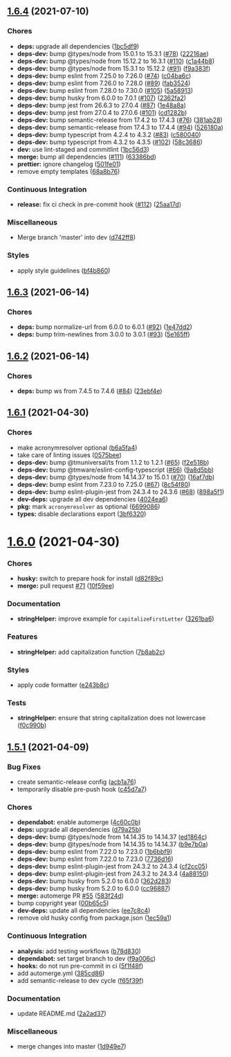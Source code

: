 ## [1.6.4](https://github.com/TMWare/jitsuyo/compare/v1.6.3...v1.6.4) (2021-07-10)


### Chores

* **deps:** upgrade all dependencies ([1bc5df9](https://github.com/TMWare/jitsuyo/commit/1bc5df9cabc2253cf0a19a582d16e1d49b35ed54))
* **deps-dev:** bump @types/node from 15.0.1 to 15.3.1 ([#78](https://github.com/TMWare/jitsuyo/issues/78)) ([22216ae](https://github.com/TMWare/jitsuyo/commit/22216ae94f41bf4739dc7be6208e2a4089d00065))
* **deps-dev:** bump @types/node from 15.12.2 to 16.3.1 ([#110](https://github.com/TMWare/jitsuyo/issues/110)) ([c1a44b8](https://github.com/TMWare/jitsuyo/commit/c1a44b8a46aa317178bbce6099bee64824a0a38e))
* **deps-dev:** bump @types/node from 15.3.1 to 15.12.2 ([#91](https://github.com/TMWare/jitsuyo/issues/91)) ([f9a383f](https://github.com/TMWare/jitsuyo/commit/f9a383f25589e938377b64259e2cf9463799f35c))
* **deps-dev:** bump eslint from 7.25.0 to 7.26.0 ([#74](https://github.com/TMWare/jitsuyo/issues/74)) ([c04ba6c](https://github.com/TMWare/jitsuyo/commit/c04ba6ce9efc2d32baf2bd98a52d571a0e8ff891))
* **deps-dev:** bump eslint from 7.26.0 to 7.28.0 ([#89](https://github.com/TMWare/jitsuyo/issues/89)) ([fab3524](https://github.com/TMWare/jitsuyo/commit/fab35248840592becca3f28e95324f84fd52609d))
* **deps-dev:** bump eslint from 7.28.0 to 7.30.0 ([#105](https://github.com/TMWare/jitsuyo/issues/105)) ([5a58913](https://github.com/TMWare/jitsuyo/commit/5a589138f4a0a77d91010023a635224ed2ddcd1b))
* **deps-dev:** bump husky from 6.0.0 to 7.0.1 ([#107](https://github.com/TMWare/jitsuyo/issues/107)) ([2362fa2](https://github.com/TMWare/jitsuyo/commit/2362fa2334a24de59ee0ab3d0d73e201a14c1949))
* **deps-dev:** bump jest from 26.6.3 to 27.0.4 ([#87](https://github.com/TMWare/jitsuyo/issues/87)) ([1e48a8a](https://github.com/TMWare/jitsuyo/commit/1e48a8aa724ff1ab8b63c74005af9dd05475a5a2))
* **deps-dev:** bump jest from 27.0.4 to 27.0.6 ([#101](https://github.com/TMWare/jitsuyo/issues/101)) ([cd1282b](https://github.com/TMWare/jitsuyo/commit/cd1282ba1e1ba2fe7cc61f69a63ef6ea5ba11129))
* **deps-dev:** bump semantic-release from 17.4.2 to 17.4.3 ([#76](https://github.com/TMWare/jitsuyo/issues/76)) ([381ab28](https://github.com/TMWare/jitsuyo/commit/381ab281c622862e66d72f7672c7a58f053dd03f))
* **deps-dev:** bump semantic-release from 17.4.3 to 17.4.4 ([#94](https://github.com/TMWare/jitsuyo/issues/94)) ([526180a](https://github.com/TMWare/jitsuyo/commit/526180a41f668e50fd004687b34ea51023d4a495))
* **deps-dev:** bump typescript from 4.2.4 to 4.3.2 ([#83](https://github.com/TMWare/jitsuyo/issues/83)) ([c580040](https://github.com/TMWare/jitsuyo/commit/c580040a07d1ac4ca8129d2823dbbee8f988017d))
* **deps-dev:** bump typescript from 4.3.2 to 4.3.5 ([#102](https://github.com/TMWare/jitsuyo/issues/102)) ([58c3686](https://github.com/TMWare/jitsuyo/commit/58c368654889cc046a2d9252bfb3165c07e1864f))
* **dev:** use lint-staged and commitlint ([1bc56d3](https://github.com/TMWare/jitsuyo/commit/1bc56d3f3d704bc286f8abd7c2e588c046c810f0))
* **merge:** bump all dependencies ([#111](https://github.com/TMWare/jitsuyo/issues/111)) ([63386bd](https://github.com/TMWare/jitsuyo/commit/63386bdf3cfd14078abc0f3ff2555e3a1cad33dc))
* **prettier:** ignore changelog ([501fe01](https://github.com/TMWare/jitsuyo/commit/501fe01fbe33b3e593c616ddf58bea0c587b9d95))
* remove empty templates ([68a8b76](https://github.com/TMWare/jitsuyo/commit/68a8b766d5e57aeeab6c67b9ccc0dc6504284801))


### Continuous Integration

* **release:** fix ci check in pre-commit hook ([#112](https://github.com/TMWare/jitsuyo/issues/112)) ([25aa17d](https://github.com/TMWare/jitsuyo/commit/25aa17df6e3e3d17de7e8ff31cb40e91d64b773e))


### Miscellaneous

* Merge branch 'master' into dev ([d742ff8](https://github.com/TMWare/jitsuyo/commit/d742ff8965a7263f3466bf86edf48b3f58bedaca))


### Styles

* apply style guidelines ([bf4b860](https://github.com/TMWare/jitsuyo/commit/bf4b8607bb1981a88d8c2dc5c328988a18080bae))

## [1.6.3](https://github.com/TMWare/jitsuyo/compare/v1.6.2...v1.6.3) (2021-06-14)


### Chores

* **deps:** bump normalize-url from 6.0.0 to 6.0.1 ([#92](https://github.com/TMWare/jitsuyo/issues/92)) ([1e47dd2](https://github.com/TMWare/jitsuyo/commit/1e47dd26791fc713d378f2f93026efec55d55975))
* **deps:** bump trim-newlines from 3.0.0 to 3.0.1 ([#93](https://github.com/TMWare/jitsuyo/issues/93)) ([5e165ff](https://github.com/TMWare/jitsuyo/commit/5e165ff1019e0eafd7a1835f1a97ea481636fe35))

## [1.6.2](https://github.com/TMWare/jitsuyo/compare/v1.6.1...v1.6.2) (2021-06-14)


### Chores

* **deps:** bump ws from 7.4.5 to 7.4.6 ([#84](https://github.com/TMWare/jitsuyo/issues/84)) ([23ebf4e](https://github.com/TMWare/jitsuyo/commit/23ebf4e332a14b9704bbee46b76359034e82eb9f))

## [1.6.1](https://github.com/TMWare/jitsuyo/compare/v1.6.0...v1.6.1) (2021-04-30)


### Chores

* make acronymresolver optional ([b6a5fa4](https://github.com/TMWare/jitsuyo/commit/b6a5fa47bbc87dd1d8359e13d16441e6d45d68e6))
* take care of linting issues ([0575bee](https://github.com/TMWare/jitsuyo/commit/0575bee13a203feb71c6878314bbac9eab780538))
* **deps-dev:** bump @tmuniversal/ts from 1.1.2 to 1.2.1 ([#65](https://github.com/TMWare/jitsuyo/issues/65)) ([f2e518b](https://github.com/TMWare/jitsuyo/commit/f2e518b7e375dcb775ab6ff5730eeda4b450d465))
* **deps-dev:** bump @tmware/eslint-config-typescript ([#66](https://github.com/TMWare/jitsuyo/issues/66)) ([9a8d5bb](https://github.com/TMWare/jitsuyo/commit/9a8d5bb40df30ccab234dae77781f66e4ca95315))
* **deps-dev:** bump @types/node from 14.14.37 to 15.0.1 ([#70](https://github.com/TMWare/jitsuyo/issues/70)) ([16af7db](https://github.com/TMWare/jitsuyo/commit/16af7dbb56533f2fe21eec1673d9d6518867d98d))
* **deps-dev:** bump eslint from 7.23.0 to 7.25.0 ([#67](https://github.com/TMWare/jitsuyo/issues/67)) ([8c54f80](https://github.com/TMWare/jitsuyo/commit/8c54f804455c07c34c5d852b04196eec5a677d11))
* **deps-dev:** bump eslint-plugin-jest from 24.3.4 to 24.3.6 ([#68](https://github.com/TMWare/jitsuyo/issues/68)) ([898a5f1](https://github.com/TMWare/jitsuyo/commit/898a5f1eb1502c6ca912a2dce9ffb40d3d136ad9))
* **dev-deps:** upgrade all dev dependencies ([4024ea6](https://github.com/TMWare/jitsuyo/commit/4024ea699e38655d8a94322240f79c60e16589b4))
* **pkg:** mark `acronymresolver` as optional ([6699086](https://github.com/TMWare/jitsuyo/commit/669908697cd22a4295a17355a13266d2bb1e9175))
* **types:** disable declarations export ([3bf6320](https://github.com/TMWare/jitsuyo/commit/3bf6320a5893c4da91374f660167d02bc6f85a61))

# [1.6.0](https://github.com/TMWare/jitsuyo/compare/v1.5.1...v1.6.0) (2021-04-30)


### Chores

* **husky:** switch to prepare hook for install ([d82f89c](https://github.com/TMWare/jitsuyo/commit/d82f89cac87b4e2d0603c2a8ab7f3e541f34a191))
* **merge:** pull request [#71](https://github.com/TMWare/jitsuyo/issues/71) ([10f59ee](https://github.com/TMWare/jitsuyo/commit/10f59eead673eb857394c911df62e798bdb2397b))


### Documentation

* **stringHelper:** improve example for `capitalizeFirstLetter` ([3261ba6](https://github.com/TMWare/jitsuyo/commit/3261ba6e6b6a2317034583e1905fcd73a75a865e))


### Features

* **stringHelper:** add capitalization function ([7b8ab2c](https://github.com/TMWare/jitsuyo/commit/7b8ab2c454ae19780f3f376072d7c0fe6dc1ab98))


### Styles

* apply code formatter ([e243b8c](https://github.com/TMWare/jitsuyo/commit/e243b8cb5bd175b13c96028776df738253cdef10))


### Tests

* **stringHelper:** ensure that string capitalization does not lowercase ([f0c990b](https://github.com/TMWare/jitsuyo/commit/f0c990b1ad2fd177f3bd5c90789bdb8a28fab5a3))

## [1.5.1](https://github.com/TMWare/jitsuyo/compare/v1.5.0...v1.5.1) (2021-04-09)


### Bug Fixes

* create semantic-release config ([acb1a76](https://github.com/TMWare/jitsuyo/commit/acb1a76c2ea252b408bb28d1de195c0ff69399f9))
* temporarily disable pre-push hook ([c45d7a7](https://github.com/TMWare/jitsuyo/commit/c45d7a7d85694f9f21311c6619704e12b240dc85))


### Chores

* **dependabot:** enable automerge ([4c60c0b](https://github.com/TMWare/jitsuyo/commit/4c60c0ba80e21c39cff36e44405a096d3c7fde7c))
* **deps:** upgrade all dependencies ([d79a25b](https://github.com/TMWare/jitsuyo/commit/d79a25b02b51aefa9607ebc4aa123cd68e97743a))
* **deps-dev:** bump @types/node from 14.14.35 to 14.14.37 ([ed1864c](https://github.com/TMWare/jitsuyo/commit/ed1864cf1233af9f974169248eb2463ec8630fed))
* **deps-dev:** bump @types/node from 14.14.35 to 14.14.37 ([b9e7b0a](https://github.com/TMWare/jitsuyo/commit/b9e7b0a7b6cdb93f8ae006c1e2df73c0774a09eb))
* **deps-dev:** bump eslint from 7.22.0 to 7.23.0 ([1b6bbf9](https://github.com/TMWare/jitsuyo/commit/1b6bbf911f7627f0c48afde05419793ebcd70752))
* **deps-dev:** bump eslint from 7.22.0 to 7.23.0 ([7736d16](https://github.com/TMWare/jitsuyo/commit/7736d16d3fc650198782252c76e0290b223ffa89))
* **deps-dev:** bump eslint-plugin-jest from 24.3.2 to 24.3.4 ([cf2cc05](https://github.com/TMWare/jitsuyo/commit/cf2cc0527a58f3b3fe9d95b7b9b86611ee28cf2a))
* **deps-dev:** bump eslint-plugin-jest from 24.3.2 to 24.3.4 ([4a88150](https://github.com/TMWare/jitsuyo/commit/4a88150bb6c5d012b42966d154cf0a8cd7663b8b))
* **deps-dev:** bump husky from 5.2.0 to 6.0.0 ([362d283](https://github.com/TMWare/jitsuyo/commit/362d283ae33359e6a0afa44c277be62a64f58f34))
* **deps-dev:** bump husky from 5.2.0 to 6.0.0 ([cc96887](https://github.com/TMWare/jitsuyo/commit/cc9688762b33d71fdce49c8f46af5a977422e50e))
* **merge:** automerge PR [#55](https://github.com/TMWare/jitsuyo/issues/55) ([583f24d](https://github.com/TMWare/jitsuyo/commit/583f24df7d315c7a0069b0426db3eadde3b86a46))
* bump copyright year ([00b65c5](https://github.com/TMWare/jitsuyo/commit/00b65c53343f02f8ac1377a96083530b419b159b))
* **dev-deps:** update all dependencies ([ee7c8c4](https://github.com/TMWare/jitsuyo/commit/ee7c8c4b24a1b37f3a26e29e75693c73f7356ad7))
* remove old husky config from package.json ([1ec59a1](https://github.com/TMWare/jitsuyo/commit/1ec59a196cf5856e10e5e2fcc92ad70e0bced404))


### Continuous Integration

* **analysis:** add testing workflows ([b78d830](https://github.com/TMWare/jitsuyo/commit/b78d8304017843b13a3cf049e6c951eb261528d9))
* **dependabot:** set target branch to dev ([f9a006c](https://github.com/TMWare/jitsuyo/commit/f9a006c309ad98a1e95d9572cdf26b19a685f0c0))
* **hooks:** do not run pre-commit in ci ([5f1f48f](https://github.com/TMWare/jitsuyo/commit/5f1f48f1fe5b41f530bb40ac7b1849b5fc0d07c2))
* add automerge.yml ([385cd86](https://github.com/TMWare/jitsuyo/commit/385cd8614c466411d7de6448fc3823ec93a0a752))
* add semantic-release to dev cycle ([f65f39f](https://github.com/TMWare/jitsuyo/commit/f65f39f4bb386a4dc6551d34b985f5b14b0887d9))


### Documentation

* update README.md ([2a2ad37](https://github.com/TMWare/jitsuyo/commit/2a2ad370387df84b727076cff4588be8683b5a29))


### Miscellaneous

* merge changes into master ([1d949e7](https://github.com/TMWare/jitsuyo/commit/1d949e730010d7d234df477b30281dbd950062ef))
